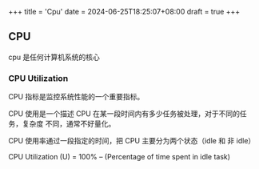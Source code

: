 +++
title = 'Cpu'
date = 2024-06-25T18:25:07+08:00
draft = true
+++

## CPU

cpu 是任何计算机系统的核心

### CPU Utilization

CPU 指标是监控系统性能的一个重要指标。

CPU 使用是一个描述 CPU 在某一段时间内有多少任务被处理，对于不同的任务，复杂度
不同，通常不好量化。

CPU 使用率通过一段指定的时间，把 CPU 主要分为两个状态（idle 和 非 idle）

CPU Utilization (U) = 100% – (Percentage of time spent in idle task)

